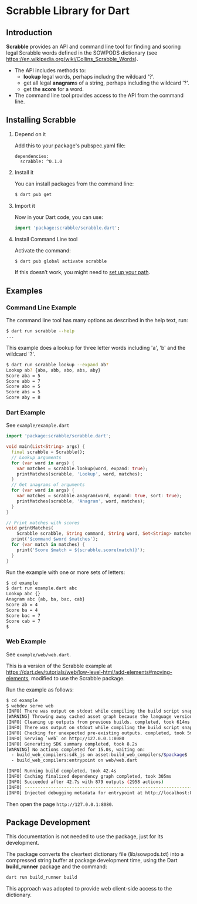 # Scrabble Library for Dart

## Introduction

**Scrabble** provides an API and command line tool for finding and scoring
legal Scrabble words defined in the SOWPODS dictionary (see
https://en.wikipedia.org/wiki/Collins_Scrabble_Words).

-   The API includes methods to:
    -   **lookup** legal words, perhaps includng the wildcard '?'.
    -   get all legal **anagram**s of a string, perhaps including the wildcard '?'.
    -   get the **score** for a word.
-   The command line tool provides access to the API from the command line.

## Installing Scrabble

1. Depend on it

    Add this to your package's pubspec.yaml file:

    ```
    dependencies:
      scrabble: ^0.1.0
    ```

2. Install it

    You can install packages from the command line:

    ```bash
    $ dart pub get
    ```

3. Import it

    Now in your Dart code, you can use:

    ```dart
    import 'package:scrabble/scrabble.dart';
    ```

4. Install Command Line tool

    Activate the command:

    ```bash
    $ dart pub global activate scrabble
    ```

    If this doesn’t work, you might need to [set up your path](https://dart.dev/tools/pub/cmd/pub-global#running-a-script-from-your-path).

## Examples

### Command Line Example

The command line tool has many options as described in the help text, run:

```bash
$ dart run scrabble --help
...
```

This example does a lookup for three letter words including 'a', 'b' and the wildcard '?'.

```bash
$ dart run scrabble lookup --expand ab?
Lookup ab? {aba, abb, abo, abs, aby}
Score aba = 5
Score abb = 7
Score abo = 5
Score abs = 5
Score aby = 8
```

### Dart Example

See `example/example.dart`

```dart
import 'package:scrabble/scrabble.dart';

void main(List<String> args) {
  final scrabble = Scrabble();
  // Lookup arguments
  for (var word in args) {
    var matches = scrabble.lookup(word, expand: true);
    printMatches(scrabble, 'Lookup', word, matches);
  }
  // Get anagrams of arguments
  for (var word in args) {
    var matches = scrabble.anagram(word, expand: true, sort: true);
    printMatches(scrabble, 'Anagram', word, matches);
  }
}

// Print matches with scores
void printMatches(
    Scrabble scrabble, String command, String word, Set<String> matches) {
  print('$command $word $matches');
  for (var match in matches) {
    print('Score $match = ${scrabble.score(match)}');
  }
}
```

Run the example with one or more sets of letters:

```bash
$ cd example
$ dart run example.dart abc
Lookup abc {}
Anagram abc {ab, ba, bac, cab}
Score ab = 4
Score ba = 4
Score bac = 7
Score cab = 7
$
```

### Web Example

See `example/web/web.dart`.

This is a version of the Scrabble example at https://dart.dev/tutorials/web/low-level-html/add-elements#moving-elements,
modified to use the Scrabble package.

Run the example as follows:

```bash
$ cd example
$ webdev serve web
[INFO] There was output on stdout while compiling the build script snapshot, run with `--verbose` to see it (you will ne[WARNING] Throwing away cached asset graph because the build phases have changed. This most commonly would happen as a result of adding a new dependency or updating your dependencies.
[WARNING] Throwing away cached asset graph because the language version of some package(s) changed. This would most commonly happen when updating dependencies or changing your min sdk constraint.
[INFO] Cleaning up outputs from previous builds. completed, took 614ms
[INFO] There was output on stdout while compiling the build script snapshot, run with `--verbose` to see it (you will ne[INFO] Building new asset graph completed, took 2.7s
[INFO] Checking for unexpected pre-existing outputs. completed, took 5ms
[INFO] Serving `web` on http://127.0.0.1:8080
[INFO] Generating SDK summary completed, took 8.2s
[WARNING] No actions completed for 15.0s, waiting on:
  - build_web_compilers:sdk_js on asset:build_web_compilers/$package$
  - build_web_compilers:entrypoint on web/web.dart

[INFO] Running build completed, took 42.4s
[INFO] Caching finalized dependency graph completed, took 305ms
[INFO] Succeeded after 42.7s with 879 outputs (2958 actions)
[INFO] ----------------------------------------------------------------------------------------------------------------
[INFO] Injected debugging metadata for entrypoint at http://localhost:8080/web.dart.bootstrap.js
```

Then open the page `http://127.0.0.1:8080`.

## Package Development

This documentation is not needed to use the package, just for its development.

The package converts the cleartext dictionary file (lib/sowpods.txt) into a
compressed string buffer at package development time, using the Dart
**build_runner** package and the command:

```bash
dart run build_runner build
```

This approach was adopted to provide web client-side access to the dictionary.
